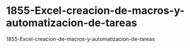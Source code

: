 # 1855-Excel-creacion-de-macros-y-automatizacion-de-tareas
1855-Excel-creacion-de-macros-y-automatizacion-de-tareas
